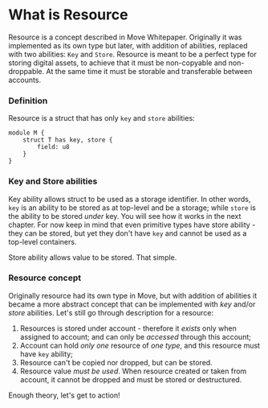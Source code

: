 # What is Resource

Resource is a concept described in Move Whitepaper. Originally it was implemented as its own type but later, with addition of abilities, replaced with two abilities: `Key` and `Store`. Resource is meant to be a perfect type for storing digital assets, to achieve that it must be non-copyable and non-droppable. At the same time it must be storable and transferable between accounts.

### Definition

Resource is a struct that has only `key` and `store` abilities:

```Move
module M {
    struct T has key, store {
        field: u8
    }
}
```

### Key and Store abilities

Key ability allows struct to be used as a storage identifier. In other words, `key` is an ability to be stored as at top-level and be a storage; while `store` is the ability to be stored *under* key. You will see how it works in the next chapter. For now keep in mind that even primitive types have store ability - they can be stored, but yet they don't have `key` and cannot be used as a top-level containers.

Store ability allows value to be stored. That simple.

### Resource concept

Originally resource had its own type in Move, but with addition of abilities it became a more abstract concept that can be implemented with *key* and/or *store* abilities. Let's still go through description for a resource:

1. Resources is stored under account - therefore it *exists* only when assigned to account; and can only be *accessed* through this account;
2. Account can hold *only one* resource of *one type*, and this resource must have `key` ability;
3. Resource can't be copied nor dropped, but can be stored.
4. Resource value *must be used*. When resource created or taken from account, it cannot be dropped and must be stored or destructured.

Enough theory, let's get to action!
